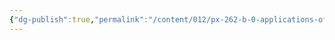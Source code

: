```yaml
---
{"dg-publish":true,"permalink":"/content/012/px-262-b-0-applications-of-quantum-mechanics/","noteIcon":"1","created":"2024-12-23T10:16:38.224+00:00","updated":"2024-12-23T10:16:38.842+00:00"}
---
```


